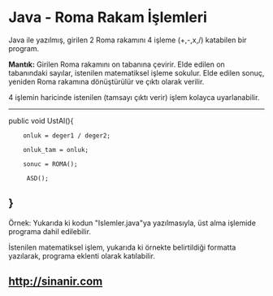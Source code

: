 # Java - Roma Rakam İşlemleri
Java ile yazılmış, girilen 2 Roma rakamını 4 işleme (+,-,x,/) katabilen bir program. 

**Mantık:**
Girilen Roma rakamını on tabanına çevirir.
Elde edilen on tabanındaki sayılar, istenilen matematiksel işleme sokulur.
Elde edilen sonuç, yeniden Roma rakamına dönüştürülür ve çıktı olarak verilir.


4 işlemin haricinde istenilen (tamsayı çıktı verir) işlem kolayca uyarlanabilir.

------------------------------------------------------------------------------------
public void UstAl(){

		onluk = deger1 / deger2;
		
		onluk_tam = onluk;
		
		sonuc = ROMA();
		
   		 ASD();
}
-------------------------------------------------------------------------------------

Örnek: Yukarıda ki kodun "Islemler.java"ya 
yazılmasıyla, üst alma işlemide programa dahil 
edilebilir.

İstenilen matematiksel işlem, yukarıda ki örnekte belirtildiği 
formatta yazılarak, programa eklenti olarak katılabilir.

## http://sinanir.com
